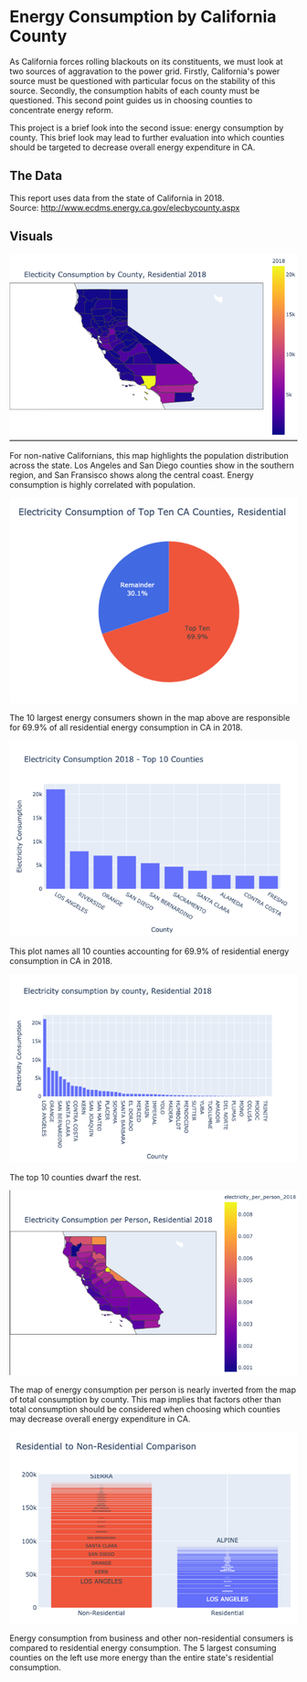# Energy Consumption by California County

As California forces rolling blackouts on its constituents, we must look at two sources of aggravation to the power grid. Firstly, California's power source must be questioned with particular focus on the stability of this source. Secondly, the consumption habits of each county must be questioned. This second point guides us in choosing counties to concentrate energy reform.

This project is a brief look into the second issue: energy consumption by county. This brief look may lead to further evaluation into which counties should be targeted to decrease overall energy expenditure in CA.

## The Data

This report uses data from the state of California in 2018.  
Source: http://www.ecdms.energy.ca.gov/elecbycounty.aspx  

## Visuals

![map total consumption](images/map_total_consumption.png)

For non-native Californians, this map highlights the population distribution across the state. Los Angeles and San Diego counties show in the southern region, and San Fransisco shows along the central coast. Energy consumption is highly correlated with population.

![top 10 pie](images/top_ten_pie.png)

The 10 largest energy consumers shown in the map above are responsible for 69.9% of all residential energy consumption in CA in 2018.

![top 10 bar](images/top_ten_bar.png)

This plot names all 10 counties accounting for 69.9% of residential energy consumption in CA in 2018.

![bar all](images/bar.png)

The top 10 counties dwarf the rest.

![map per person](images/map_per_person.png)

The map of energy consumption per person is nearly inverted from the map of total consumption by county. This map implies that factors other than total consumption should be considered when choosing which counties may decrease overall energy expenditure in CA.

![residential vs industry](images/residential_industry_comparison.png)

Energy consumption from business and other non-residential consumers is compared to residential energy consumption. The 5 largest consuming counties on the left use more energy than the entire state's residential consumption.